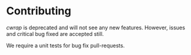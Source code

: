 # Contributing
_cwrap_ is deprecated and will not see any new features. However, issues and critical bug fixed are accepted still.

We require a unit tests for bug fix pull-requests.
